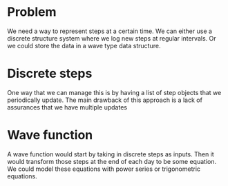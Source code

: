 # Problem
We need a way to represent steps at a certain time. 
We can either use a discrete structure system where we log new steps at regular intervals. 
Or we could store the data in a wave type data structure.


# Discrete steps
One way that we can manage this is by having a list of step objects that we periodically update.
The main drawback of this approach is a lack of assurances that we have multiple updates



# Wave function
A wave function would start by taking in discrete steps as inputs. 
Then it would transform those steps at the end of each day to be some equation. 
We could model these equations with power series or trigonometric equations.

